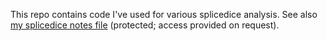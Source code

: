 This repo contains code I've used for various splicedice analysis. See also [my splicedice notes file](https://docs.google.com/document/d/1S-wtJOGz6WFgrnD3RHJ8vfHDPhi4oOpVTF3b_iS1cZ0/edit?tab=t.0#heading=h.rf6uubb04ru) (protected; access provided on request). 

